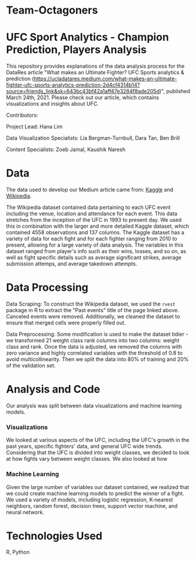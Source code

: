# Team-Octagoners
# UFC Sport Analytics - Champion Prediction, Players Analysis 
This repository provides explanations of the data analysis process for the DataRes article "What makes an Ultimate Fighter? UFC Sports analytics & prediction (https://ucladatares.medium.com/what-makes-an-ultimate-fighter-ufc-sports-analytics-prediction-2d4cf4314b14?source=friends_link&sk=643bc43bf42a1aff47e3284f8ade205d)", published March 24th, 2021. Please check out our article, which contains visualizations and insights about UFC.

Contributors: 

Project Lead: Hana Lim

Data Visualization Specialists: Lia Bergman-Turnbull, Dara Tan, Ben Brill 

Content Specialists: Zoeb Jamal, Kaushik Naresh 

# Data
The data used to develop our Medium article came from: [Kaggle](https://www.kaggle.com/mdabbert/ultimate-ufc-dataset) and [Wikipedia](https://en.wikipedia.org/wiki/List_of_UFC_events). 

The Wikipedia dataset contained data pertaining to each UFC event including the venue, location and attendance for each event. This data stretches from the inception of the UFC in 1993 to present day. We used this in combination with the larger and more detailed Kaggle dataset, which contained 4558 observations and 137 columns. The Kaggle dataset has a variety of data for each fight and for each fighter ranging from 2010 to present, allowing for a large variety of data analysis. The variables in this dataset ranged from player's info such as their wins, losses, and so on, as well as fight specific details such as average significant strikes, average submission attemps, and average takedown attempts. 

# Data Processing 
Data Scraping:
To construct the Wikipedia dataset, we used the `rvest` package in R to extract the "Past events" title of the page linked above. Canceled events were removed. Additionally, we cleaned the dataset to ensure that merged cells were properly filled out.

Data Preprocessing: Some modification is used to make the dataset tidier - we transformed 21 weight class rank columns into two columns: weight class and rank. Once the data is adjusted, we removed the columns with zero variance and highly correlated variables with the threshold of 0.8 to avoid multicollinearity. Then we split the data into 80% of training and 20% of the validation set. 

# Analysis and Code 
Our analysis was split between data visualizations and machine learning models.

### Visualizations
We looked at various aspects of the UFC, including the UFC's growth in the past years, specific fighters' data, and general UFC wide trends. Considering that the UFC is divided into weight classes, we decided to look at how fights vary between weight classes. We also looked at how 

### Machine Learning
Given the large number of variables our dataset contained, we realized that we could create machine learning models to predict the winner of a fight. We used a variety of models, including logistic regression, K-nearest neighbors, random forest, decision trees, support vector machine, and neural network.

# Technologies Used 
R,
Python 

